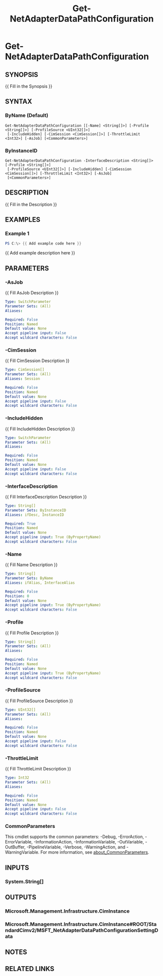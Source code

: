 ﻿---
description: Use this topic to help manage Windows and Windows Server technologies with Windows PowerShell.
external help file: MSFT_NetAdapterDataPathConfiguration.cdxml-help.xml
Module Name: NetAdapter
ms.date: 09/20/2021
online version: https://docs.microsoft.com/powershell/module/netadapter/get-netadapterdatapathconfiguration?view=windowsserver2022-ps&wt.mc_id=ps-gethelp
schema: 2.0.0
title: Get-NetAdapterDataPathConfiguration
---

# Get-NetAdapterDataPathConfiguration

## SYNOPSIS
{{ Fill in the Synopsis }}

## SYNTAX

### ByName (Default)
```
Get-NetAdapterDataPathConfiguration [[-Name] <String[]>] [-Profile <String[]>] [-ProfileSource <UInt32[]>]
 [-IncludeHidden] [-CimSession <CimSession[]>] [-ThrottleLimit <Int32>] [-AsJob] [<CommonParameters>]
```

### ByInstanceID
```
Get-NetAdapterDataPathConfiguration -InterfaceDescription <String[]> [-Profile <String[]>]
 [-ProfileSource <UInt32[]>] [-IncludeHidden] [-CimSession <CimSession[]>] [-ThrottleLimit <Int32>] [-AsJob]
 [<CommonParameters>]
```

## DESCRIPTION
{{ Fill in the Description }}

## EXAMPLES

### Example 1
```powershell
PS C:\> {{ Add example code here }}
```

{{ Add example description here }}

## PARAMETERS

### -AsJob
{{ Fill AsJob Description }}

```yaml
Type: SwitchParameter
Parameter Sets: (All)
Aliases:

Required: False
Position: Named
Default value: None
Accept pipeline input: False
Accept wildcard characters: False
```

### -CimSession
{{ Fill CimSession Description }}

```yaml
Type: CimSession[]
Parameter Sets: (All)
Aliases: Session

Required: False
Position: Named
Default value: None
Accept pipeline input: False
Accept wildcard characters: False
```

### -IncludeHidden
{{ Fill IncludeHidden Description }}

```yaml
Type: SwitchParameter
Parameter Sets: (All)
Aliases:

Required: False
Position: Named
Default value: None
Accept pipeline input: False
Accept wildcard characters: False
```

### -InterfaceDescription
{{ Fill InterfaceDescription Description }}

```yaml
Type: String[]
Parameter Sets: ByInstanceID
Aliases: ifDesc, InstanceID

Required: True
Position: Named
Default value: None
Accept pipeline input: True (ByPropertyName)
Accept wildcard characters: False
```

### -Name
{{ Fill Name Description }}

```yaml
Type: String[]
Parameter Sets: ByName
Aliases: ifAlias, InterfaceAlias

Required: False
Position: 0
Default value: None
Accept pipeline input: True (ByPropertyName)
Accept wildcard characters: False
```

### -Profile
{{ Fill Profile Description }}

```yaml
Type: String[]
Parameter Sets: (All)
Aliases:

Required: False
Position: Named
Default value: None
Accept pipeline input: True (ByPropertyName)
Accept wildcard characters: False
```

### -ProfileSource
{{ Fill ProfileSource Description }}

```yaml
Type: UInt32[]
Parameter Sets: (All)
Aliases:

Required: False
Position: Named
Default value: None
Accept pipeline input: False
Accept wildcard characters: False
```

### -ThrottleLimit
{{ Fill ThrottleLimit Description }}

```yaml
Type: Int32
Parameter Sets: (All)
Aliases:

Required: False
Position: Named
Default value: None
Accept pipeline input: False
Accept wildcard characters: False
```

### CommonParameters
This cmdlet supports the common parameters: -Debug, -ErrorAction, -ErrorVariable, -InformationAction, -InformationVariable, -OutVariable, -OutBuffer, -PipelineVariable, -Verbose, -WarningAction, and -WarningVariable. For more information, see [about_CommonParameters](https://go.microsoft.com/fwlink/?LinkID=113216).

## INPUTS

### System.String[]
## OUTPUTS

### Microsoft.Management.Infrastructure.CimInstance
### Microsoft.Management.Infrastructure.CimInstance#ROOT/StandardCimv2/MSFT_NetAdapterDataPathConfigurationSettingData
## NOTES

## RELATED LINKS

